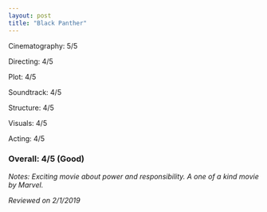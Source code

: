 ```yaml
---
layout: post
title: "Black Panther"
---
```


Cinematography: 5/5

Directing: 4/5

Plot: 4/5

Soundtrack: 4/5

Structure: 4/5

Visuals: 4/5

Acting: 4/5

### Overall: 4/5 (Good)

*Notes: Exciting movie about power and responsibility. A one of a kind movie by Marvel.*

*Reviewed on 2/1/2019*
